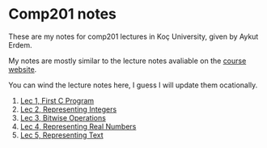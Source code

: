 # Comp201 notes
These are my notes for comp201 lectures in Koç University, given by Aykut Erdem.

My notes are mostly similar to the lecture notes avaliable on the [course website](https://aykuterdem.github.io/classes/comp201.f22).

You can wind the lecture notes here, I guess I will update them ocationally.

1) [Lec 1, First C Program](./lec1.md)
2) [Lec 2, Representing Integers](./lec2.md)
3) [Lec 3, Bitwise Operations](./lec3.md)
4) [Lec 4, Representing Real Numbers](./lec4.md)
5) [Lec 5, Representing Text](./lec5.md)